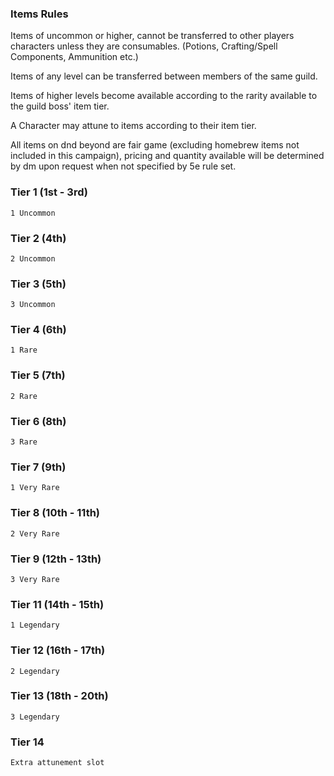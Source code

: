 ### Items Rules

Items of uncommon or higher, cannot be transferred to other players characters unless they are consumables. (Potions, Crafting/Spell Components, Ammunition etc.)

Items of any level can be transferred between members of the same guild.

Items of higher levels become available according to the rarity available to the guild boss' item tier.

A Character may attune to items according to their item tier.

All items on dnd beyond are fair game (excluding homebrew items not included in this campaign), pricing and quantity available will be determined by dm upon request when not specified by 5e rule set.

### Tier 1 (1st - 3rd)	
    1 Uncommon

### Tier 2 (4th)
    2 Uncommon

### Tier 3 (5th)        
    3 Uncommon

### Tier 4 (6th)        
    1 Rare 

### Tier 5 (7th)	    
    2 Rare

### Tier 6 (8th)	    
    3 Rare

### Tier 7 (9th)        
    1 Very Rare

### Tier  8 (10th - 11th)  
    2 Very Rare

### Tier   9 (12th - 13th) 
    3 Very Rare

### Tier 11 (14th - 15th)    
    1 Legendary

### Tier 12 (16th - 17th)  
    2 Legendary

### Tier 13 (18th - 20th)  
    3 Legendary

### Tier 14 
    Extra attunement slot